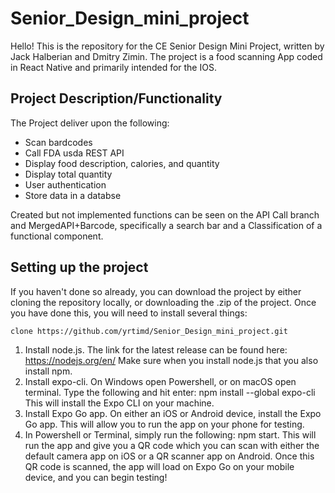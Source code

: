
# Senior_Design_mini_project
Hello! This is the repository for the CE Senior Design Mini Project, written by Jack Halberian and Dmitry Zimin. The project is a food scanning App coded in React Native and primarily intended for the IOS.

## Project Description/Functionality
The Project deliver upon the following:
- Scan bardcodes
- Call FDA usda REST API
- Display food description, calories, and quantity
- Display total quantity
- User authentication
- Store data in a databse

Created but not implemented functions can be seen on the API Call branch and MergedAPI+Barcode, specifically a search bar and a Classification of a functional component.


## Setting up the project
If you haven't done so already, you can download the project by either cloning the repository locally, or downloading the .zip of the project.
Once you have done this, you will need to install several things:
```
clone https://github.com/yrtimd/Senior_Design_mini_project.git
``` 

1. Install node.js. The link for the latest release can be found here: https://nodejs.org/en/
Make sure when you install node.js that you also install npm.
2. Install expo-cli. On Windows open Powershell, or on macOS open terminal.
Type the following and hit enter: npm install --global expo-cli
This will install the Expo CLI on your machine.
3. Install Expo Go app.
On either an iOS or Android device, install the Expo Go app.
This will allow you to run the app on your phone for testing.
4. In Powershell or Terminal, simply run the following: npm start.
This will run the app and give you a QR code which you can scan with either the default camera app on iOS or a QR scanner app on Android.
Once this QR code is scanned, the app will load on Expo Go on your mobile device, and you can begin testing!
